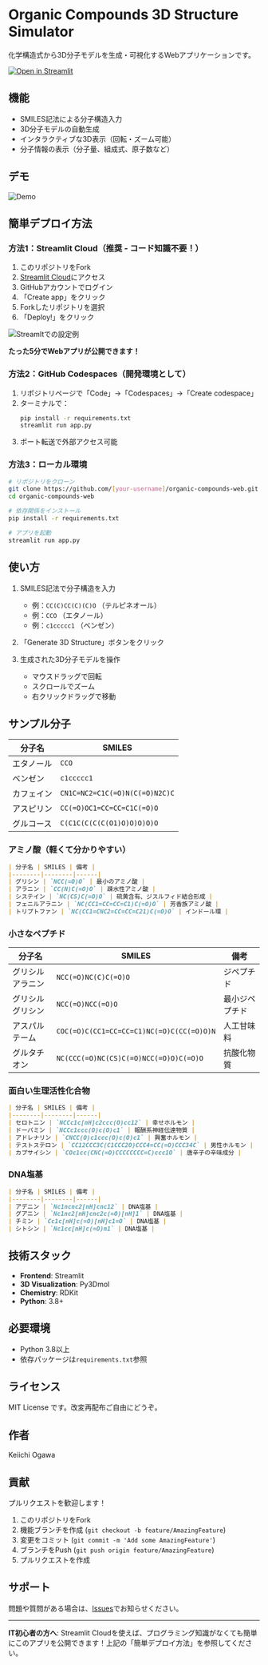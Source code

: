 # Organic Compounds 3D Structure Simulator

化学構造式から3D分子モデルを生成・可視化するWebアプリケーションです。

[![Open in Streamlit](https://static.streamlit.io/badges/streamlit_badge_black_white.svg)](https://share.streamlit.io/)

## 機能

- SMILES記法による分子構造入力
- 3D分子モデルの自動生成
- インタラクティブな3D表示（回転・ズーム可能）
- 分子情報の表示（分子量、組成式、原子数など）

## デモ

![Demo](img/screen-shot.png)

## 簡単デプロイ方法

### 方法1：Streamlit Cloud（推奨 - コード知識不要！）

1. このリポジトリをFork
2. [Streamlit Cloud](https://share.streamlit.io/)にアクセス
3. GitHubアカウントでログイン
4. 「Create app」をクリック
5. Forkしたリポジトリを選択
6. 「Deploy!」をクリック

![StreamItでの設定例](img/streamit-settings.png)

**たった5分でWebアプリが公開できます！**

### 方法2：GitHub Codespaces（開発環境として）

1. リポジトリページで「Code」→「Codespaces」→「Create codespace」
2. ターミナルで：
   ```bash
   pip install -r requirements.txt
   streamlit run app.py
   ```
3. ポート転送で外部アクセス可能

### 方法3：ローカル環境

```bash
# リポジトリをクローン
git clone https://github.com/[your-username]/organic-compounds-web.git
cd organic-compounds-web

# 依存関係をインストール
pip install -r requirements.txt

# アプリを起動
streamlit run app.py
```

## 使い方

1. SMILES記法で分子構造を入力
   - 例：`CC(C)CC(C)(C)O` （テルピネオール）
   - 例：`CCO` （エタノール）
   - 例：`c1ccccc1` （ベンゼン）

2. 「Generate 3D Structure」ボタンをクリック

3. 生成された3D分子モデルを操作
   - マウスドラッグで回転
   - スクロールでズーム
   - 右クリックドラッグで移動

## サンプル分子

| 分子名 | SMILES |
|--------|--------|
| エタノール | `CCO` |
| ベンゼン | `c1ccccc1` |
| カフェイン | `CN1C=NC2=C1C(=O)N(C(=O)N2C)C` |
| アスピリン | `CC(=O)OC1=CC=CC=C1C(=O)O` |
| グルコース | `C(C1C(C(C(C(O1)O)O)O)O)O` |

### アミノ酸（軽くて分かりやすい）
```markdown
| 分子名 | SMILES | 備考 |
|--------|--------|------|
| グリシン | `NCC(=O)O` | 最小のアミノ酸 |
| アラニン | `CC(N)C(=O)O` | 疎水性アミノ酸 |
| システイン | `NC(CS)C(=O)O` | 硫黄含有、ジスルフィド結合形成 |
| フェニルアラニン | `NC(CC1=CC=CC=C1)C(=O)O` | 芳香族アミノ酸 |
| トリプトファン | `NC(CC1=CNC2=CC=CC=C21)C(=O)O` | インドール環 |
```

### 小さなペプチド

| 分子名 | SMILES | 備考 |
|--------|--------|------|
| グリシルアラニン | `NCC(=O)NC(C)C(=O)O` | ジペプチド |
| グリシルグリシン | `NCC(=O)NCC(=O)O` | 最小ジペプチド |
| アスパルテーム | `COC(=O)C(CC1=CC=CC=C1)NC(=O)C(CC(=O)O)N` | 人工甘味料 |
| グルタチオン | `NC(CCC(=O)NC(CS)C(=O)NCC(=O)O)C(=O)O` | 抗酸化物質 |

### 面白い生理活性化合物
```markdown
| 分子名 | SMILES | 備考 |
|--------|--------|------|
| セロトニン | `NCCc1c[nH]c2ccc(O)cc12` | 幸せホルモン |
| ドーパミン | `NCCc1ccc(O)c(O)c1` | 報酬系神経伝達物質 |
| アドレナリン | `CNCC(O)c1ccc(O)c(O)c1` | 興奮ホルモン |
| テストステロン | `CC12CCC3C(C1CCC2O)CCC4=CC(=O)CCC34C` | 男性ホルモン |
| カプサイシン | `COc1cc(CNC(=O)CCCCCCCC=C)ccc1O` | 唐辛子の辛味成分 |
```

### DNA塩基
```markdown
| 分子名 | SMILES | 備考 |
|--------|--------|------|
| アデニン | `Nc1ncnc2[nH]cnc12` | DNA塩基 |
| グアニン | `Nc1nc2[nH]cnc2c(=O)[nH]1` | DNA塩基 |
| チミン | `Cc1c[nH]c(=O)[nH]c1=O` | DNA塩基 |
| シトシン | `Nc1cc[nH]c(=O)n1` | DNA塩基 |
```

## 技術スタック

- **Frontend**: Streamlit
- **3D Visualization**: Py3Dmol
- **Chemistry**: RDKit
- **Python**: 3.8+

## 必要環境

- Python 3.8以上
- 依存パッケージは`requirements.txt`参照

## ライセンス

MIT License です。改変再配布ご自由にどうぞ。

## 作者

Keiichi Ogawa

## 貢献

プルリクエストを歓迎します！

1. このリポジトリをFork
2. 機能ブランチを作成 (`git checkout -b feature/AmazingFeature`)
3. 変更をコミット (`git commit -m 'Add some AmazingFeature'`)
4. ブランチをPush (`git push origin feature/AmazingFeature`)
5. プルリクエストを作成

## サポート

問題や質問がある場合は、[Issues](https://github.com/k-brahma/organic-compounds-web/issues)でお知らせください。

---

**IT初心者の方へ**: Streamlit Cloudを使えば、プログラミング知識がなくても簡単にこのアプリを公開できます！上記の「簡単デプロイ方法」を参照してください。